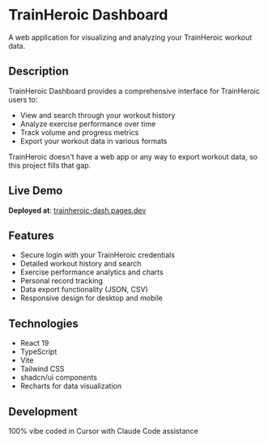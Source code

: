# TrainHeroic Dashboard

A web application for visualizing and analyzing your TrainHeroic workout data.

## Description

TrainHeroic Dashboard provides a comprehensive interface for TrainHeroic users to:
- View and search through your workout history
- Analyze exercise performance over time
- Track volume and progress metrics
- Export your workout data in various formats

TrainHeroic doesn't have a web app or any way to export workout data, so this project fills that gap.

## Live Demo

**Deployed at**: [trainheroic-dash.pages.dev](https://trainheroic-dash.pages.dev)

## Features

- Secure login with your TrainHeroic credentials
- Detailed workout history and search
- Exercise performance analytics and charts
- Personal record tracking
- Data export functionality (JSON, CSV)
- Responsive design for desktop and mobile

## Technologies

- React 19
- TypeScript
- Vite
- Tailwind CSS
- shadcn/ui components
- Recharts for data visualization

## Development

100% vibe coded in Cursor with Claude Code assistance
